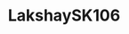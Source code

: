 ---
title: LakshaySK106
github: https://github.com/LakshaySK106
mode: dark
transition: 3s
archetype:
  - Little Bit of Everything
---